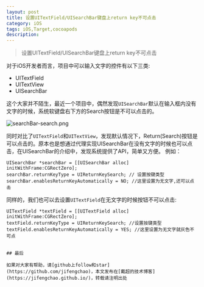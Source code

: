 ```yaml
---
layout: post
title: 设置UITextField/UISearchBar键盘上return key不可点击
category: iOS
tags: iOS,Target,cocoapods
description:
---
```


>   设置UITextField/UISearchBar键盘上return key不可点击


对于iOS开发者而言，项目中可以输入文字的控件有以下三类:
- UITextField
- UITextView
- UISearchBar

这个大家并不陌生，最近一个项目中，偶然发现`UISearchBar`默认在输入框内没有文字的时候，系统软键盘右下方的Search按钮是不可以点击的。

![searchBar-search.png](http://upload-images.jianshu.io/upload_images/847061-6731fb96ef59eb18.png?imageMogr2/auto-orient/strip%7CimageView2/2/w/1240)

同时对比了`UITextField`和`UITextView`，发现默认情况下，Return(Search)按钮是可以点击的。原本也是想通过代理实现UISearchBar在没有文字的时候也可以点击，在UISearchBar的介绍中，发现系统提供了API，简单又方便。
例如：

```
UISearchBar *searchBar = [[UISearchBar alloc] initWithFrame:CGRectZero];
searchBar.returnKeyType = UIReturnKeySearch; // 设置按键类型
searchBar.enablesReturnKeyAutomatically = NO; //这里设置为无文字,还可以点击
```
同样的，我们也可以去设置`UITextField`在无文字的时候按钮不可以点击:
```
UITextField *textField = [[UITextField alloc] initWithFrame:CGRectZero];  
textField.returnKeyType = UIReturnKeySearch; //设置按键类型  
textField.enablesReturnKeyAutomatically = YES; //这里设置为无文字就灰色不可点  


## 最后

如果对大家有帮助，请[github上follow和star](https://github.com/jifengchao)，本文发布在[戴超的技术博客](https://jifengchao.github.io/)，转载请注明出处
